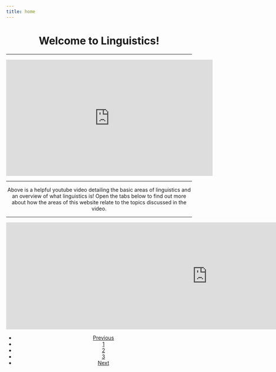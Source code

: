 ```yaml
---
title: home
---
```

<style>
h1 {text-align:center;}
</style>

<h1>Welcome to Linguistics!</h1>

<hr>

<div style="text-align:center;">

  <iframe width="560" height="315" src="https://www.youtube.com/embed/J2spfXWHi7k" title="YouTube video player" frameborder="0" allow="accelerometer; autoplay; clipboard-write;      encrypted-media; gyroscope; picture-in-picture" allowfullscreen></iframe>
  
</div>

<hr>

<div style="text-align:center;">

<p>Above is a helpful youtube video detailing the basic areas of linguistics and an overview of what linguistics is! Open the tabs below to find out more about how the areas of this website relate to the topics discussed in the video.</p>
  
<hr>
  
<iframe src="https://h5p.org/h5p/embed/1243399" width="1090" height="290" frameborder="0" allowfullscreen="allowfullscreen" allow="geolocation *; microphone *; camera *; midi *; encrypted-media *" title="Fields of Study"></iframe><script src="https://h5p.org/sites/all/modules/h5p/library/js/h5p-resizer.js" charset="UTF-8"></script>

</div>

<div style="text-align:center;">
<ul class="pagination">
  <li class="page-item"><a class="page-link" href="#">Previous</a></li>
  <li class="page-item"><a class="page-link" href="#">1</a></li>
  <li class="page-item"><a class="page-link" href="#">2</a></li>
  <li class="page-item"><a class="page-link" href="#">3</a></li>
  <li class="page-item"><a class="page-link" href="#">Next</a></li>
</ul>
</div>
